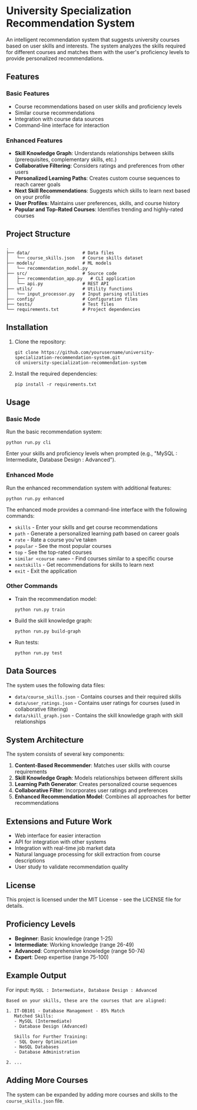 # University Specialization Recommendation System

An intelligent recommendation system that suggests university courses based on user skills and interests. The system analyzes the skills required for different courses and matches them with the user's proficiency levels to provide personalized recommendations.

## Features

### Basic Features
- Course recommendations based on user skills and proficiency levels
- Similar course recommendations
- Integration with course data sources
- Command-line interface for interaction

### Enhanced Features
- **Skill Knowledge Graph**: Understands relationships between skills (prerequisites, complementary skills, etc.)
- **Collaborative Filtering**: Considers ratings and preferences from other users
- **Personalized Learning Paths**: Creates custom course sequences to reach career goals
- **Next Skill Recommendations**: Suggests which skills to learn next based on your profile
- **User Profiles**: Maintains user preferences, skills, and course history
- **Popular and Top-Rated Courses**: Identifies trending and highly-rated courses

## Project Structure

```
.
├── data/                    # Data files
│   └── course_skills.json   # Course skills dataset
├── models/                  # ML models
│   └── recommendation_model.py
├── src/                     # Source code
│   ├── recommendation_app.py   # CLI application
│   └── api.py               # REST API
├── utils/                   # Utility functions
│   └── input_processor.py   # Input parsing utilities
├── config/                  # Configuration files
├── tests/                   # Test files
└── requirements.txt         # Project dependencies
```

## Installation

1. Clone the repository:
   ```
   git clone https://github.com/yourusername/university-specialization-recommendation-system.git
   cd university-specialization-recommendation-system
   ```

2. Install the required dependencies:
   ```
   pip install -r requirements.txt
   ```

## Usage

### Basic Mode

Run the basic recommendation system:

```
python run.py cli
```

Enter your skills and proficiency levels when prompted (e.g., "MySQL : Intermediate, Database Design : Advanced").

### Enhanced Mode

Run the enhanced recommendation system with additional features:

```
python run.py enhanced
```

The enhanced mode provides a command-line interface with the following commands:

- `skills` - Enter your skills and get course recommendations
- `path` - Generate a personalized learning path based on career goals
- `rate` - Rate a course you've taken
- `popular` - See the most popular courses
- `top` - See the top-rated courses
- `similar <course name>` - Find courses similar to a specific course
- `nextskills` - Get recommendations for skills to learn next
- `exit` - Exit the application

### Other Commands

- Train the recommendation model:
  ```
  python run.py train
  ```

- Build the skill knowledge graph:
  ```
  python run.py build-graph
  ```

- Run tests:
  ```
  python run.py test
  ```

## Data Sources

The system uses the following data files:

- `data/course_skills.json` - Contains courses and their required skills
- `data/user_ratings.json` - Contains user ratings for courses (used in collaborative filtering)
- `data/skill_graph.json` - Contains the skill knowledge graph with skill relationships

## System Architecture

The system consists of several key components:

1. **Content-Based Recommender**: Matches user skills with course requirements
2. **Skill Knowledge Graph**: Models relationships between different skills
3. **Learning Path Generator**: Creates personalized course sequences
4. **Collaborative Filter**: Incorporates user ratings and preferences
5. **Enhanced Recommendation Model**: Combines all approaches for better recommendations

## Extensions and Future Work

- Web interface for easier interaction
- API for integration with other systems
- Integration with real-time job market data
- Natural language processing for skill extraction from course descriptions
- User study to validate recommendation quality

## License

This project is licensed under the MIT License - see the LICENSE file for details.

## Proficiency Levels

- **Beginner**: Basic knowledge (range 1-25)
- **Intermediate**: Working knowledge (range 26-49)
- **Advanced**: Comprehensive knowledge (range 50-74)
- **Expert**: Deep expertise (range 75-100)

## Example Output

For input: `MySQL : Intermediate, Database Design : Advanced`

```
Based on your skills, these are the courses that are aligned:

1. IT-DB101 - Database Management - 85% Match
   Matched Skills:
   - MySQL (Intermediate)
   - Database Design (Advanced)
   
   Skills for Further Training:
   - SQL Query Optimization
   - NoSQL Databases
   - Database Administration

2. ...
```

## Adding More Courses

The system can be expanded by adding more courses and skills to the `course_skills.json` file. 
